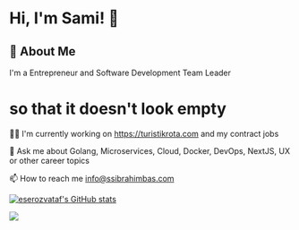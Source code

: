 
# Hi, I'm Sami! 👋


## 🚀 About Me
I'm a Entrepreneur and Software Development Team Leader

# so that it doesn't look empty

👩‍💻 I'm currently working on https://turistikrota.com and my contract jobs

💬 Ask me about Golang, Microservices, Cloud, Docker, DevOps, NextJS, UX or other career topics

📫 How to reach me info@ssibrahimbas.com

<a href="http://www.github.com/ssibrahimbas"><img src="https://github-readme-stats.vercel.app/api?username=ssibrahimbas&show_icons=true&hide=&count_private=true&title_color=0891b2&text_color=ffffff&icon_color=0891b2&bg_color=1c1917&hide_border=true&show_icons=true" alt="eserozvataf's GitHub stats" /></a>

  <a href="http://www.github.com/ssibrahimbas"><img src="https://github-readme-streak-stats.herokuapp.com/?user=ssibrahimbas&stroke=ffffff&background=1c1917&ring=0891b2&fire=0891b2&currStreakNum=ffffff&currStreakLabel=0891b2&sideNums=ffffff&sideLabels=ffffff&dates=ffffff&hide_border=true" /></a>
 
